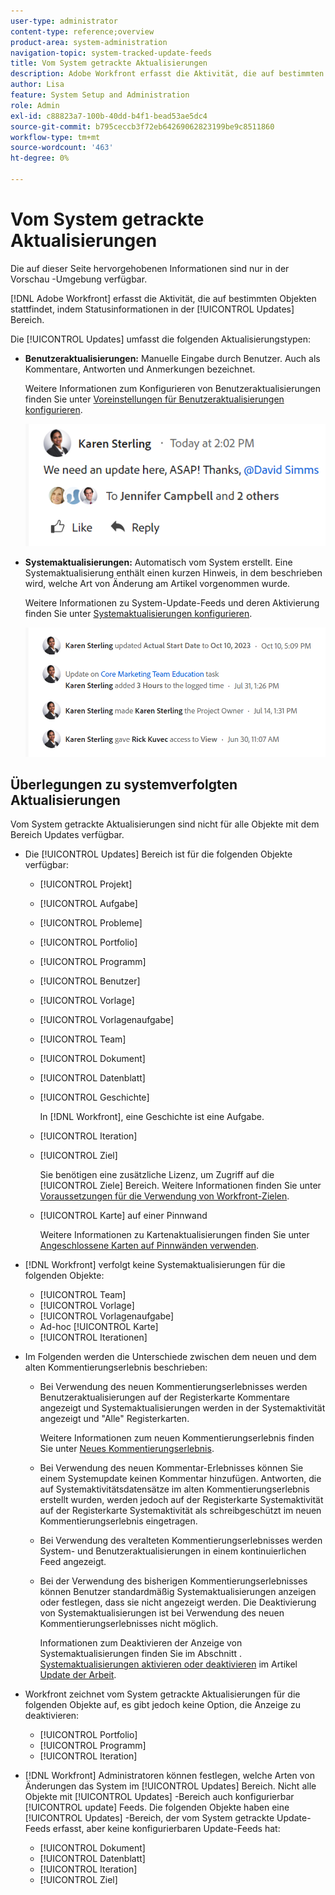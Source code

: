 ```yaml
---
user-type: administrator
content-type: reference;overview
product-area: system-administration
navigation-topic: system-tracked-update-feeds
title: Vom System getrackte Aktualisierungen
description: Adobe Workfront erfasst die Aktivität, die auf bestimmten Objekten stattfindet, indem Statusinformationen im Objekt protokolliert werden. [!UICONTROL Updates] Bereich.
author: Lisa
feature: System Setup and Administration
role: Admin
exl-id: c88823a7-100b-40dd-b4f1-bead53ae5dc4
source-git-commit: b795ceccb3f72eb64269062823199be9c8511860
workflow-type: tm+mt
source-wordcount: '463'
ht-degree: 0%

---
```


# Vom System getrackte Aktualisierungen

<span class="preview">Die auf dieser Seite hervorgehobenen Informationen sind nur in der Vorschau -Umgebung verfügbar.</span> <!--and in the Production environment for customers who have opted for the fast release process. For information about fast releases, see [Enable or disable fast releases for your organization](/help/quicksilver/administration-and-setup/set-up-workfront/configure-system-defaults/enable-fast-release-process.md). For information about the current release schedule, see [First Quarter 2024 release overview](/help/quicksilver/product-announcements/product-releases/24-q2-release-activity/24-q2-release-overview.md).-->

<!--remove new experience and legacy notes when we remove legacy in the UI - Jan 24???-->

[!DNL Adobe Workfront] erfasst die Aktivität, die auf bestimmten Objekten stattfindet, indem Statusinformationen in der [!UICONTROL Updates] Bereich.

Die [!UICONTROL Updates] umfasst die folgenden Aktualisierungstypen:

* **Benutzeraktualisierungen:** Manuelle Eingabe durch Benutzer. Auch als Kommentare, Antworten und Anmerkungen bezeichnet.

  Weitere Informationen zum Konfigurieren von Benutzeraktualisierungen finden Sie unter [Voreinstellungen für Benutzeraktualisierungen konfigurieren](../../../administration-and-setup/set-up-workfront/system-tracked-update-feeds/configure-preferences-user-updates.md).

  ![](assets/updates-qs-350x125.png)

* **Systemaktualisierungen:** Automatisch vom System erstellt. Eine Systemaktualisierung enthält einen kurzen Hinweis, in dem beschrieben wird, welche Art von Änderung am Artikel vorgenommen wurde.

  Weitere Informationen zu System-Update-Feeds und deren Aktivierung finden Sie unter [Systemaktualisierungen konfigurieren](../../../administration-and-setup/set-up-workfront/system-tracked-update-feeds/configure-system-updates.md).

  ![](assets/system-updates-example-unified-stream.png)

  <!--
  DRAFTED IN FLARE:
  Timestamps for system updates are based on your operating system's timezone.
  
  -->

## Überlegungen zu systemverfolgten Aktualisierungen

Vom System getrackte Aktualisierungen sind nicht für alle Objekte mit dem Bereich Updates verfügbar.

* Die [!UICONTROL Updates] Bereich ist für die folgenden Objekte verfügbar:

   * [!UICONTROL Projekt]
   * [!UICONTROL Aufgabe]
   * [!UICONTROL Probleme]
   * [!UICONTROL Portfolio]
   * [!UICONTROL Programm]
   * [!UICONTROL Benutzer]
   * [!UICONTROL Vorlage]
   * [!UICONTROL Vorlagenaufgabe]
   * [!UICONTROL Team]
   * [!UICONTROL Dokument]
   * [!UICONTROL Datenblatt]
   * [!UICONTROL Geschichte]

     In [!DNL Workfront], eine Geschichte ist eine Aufgabe.
   * [!UICONTROL Iteration]
   * [!UICONTROL Ziel]

     Sie benötigen eine zusätzliche Lizenz, um Zugriff auf die [!UICONTROL Ziele] Bereich. Weitere Informationen finden Sie unter [Voraussetzungen für die Verwendung von Workfront-Zielen](../../../workfront-goals/goal-management/access-needed-for-wf-goals.md).
   * [!UICONTROL Karte] auf einer Pinnwand

     Weitere Informationen zu Kartenaktualisierungen finden Sie unter [Angeschlossene Karten auf Pinnwänden verwenden](../../../agile/get-started-with-boards/connected-cards.md).

* [!DNL Workfront] verfolgt keine Systemaktualisierungen für die folgenden Objekte:

   * [!UICONTROL Team]
   * [!UICONTROL Vorlage]
   * [!UICONTROL Vorlagenaufgabe]
   * Ad-hoc [!UICONTROL Karte]
   * [!UICONTROL Iterationen]


<!--hiding this bit because this is not true, at this time (August 2023). Users with a Work or Review license can see system updates by default as well.

Your [!DNL Workfront] license determines whether system updates display by default in the [!UICONTROL Updates] area of objects. [!DNL Workfront] users with a [!UICONTROL Plan] license have system updates displayed in the [!UICONTROL Updates] area by default. However, users can filter out system updates, as described in the [Enable or disable system updates](../../../workfront-basics/updating-work-items-and-viewing-updates/update-work.md#enable) section in [Update work](../../../workfront-basics/updating-work-items-and-viewing-updates/update-work.md). All other [!DNL Workfront] licenses filter system updates by default.
-->

* Im Folgenden werden die Unterschiede zwischen dem neuen und dem alten Kommentierungserlebnis beschrieben:

   * Bei Verwendung des neuen Kommentierungserlebnisses werden Benutzeraktualisierungen auf der Registerkarte Kommentare angezeigt und Systemaktualisierungen werden in der Systemaktivität angezeigt <span class="preview">und &quot;Alle&quot;</span> Registerkarten.

     Weitere Informationen zum neuen Kommentierungserlebnis finden Sie unter [Neues Kommentierungserlebnis](../../../product-announcements/betas/new-commenting-experience-beta/unified-commenting-experience.md).

   * <span class="preview">Bei Verwendung des neuen Kommentar-Erlebnisses können Sie einem Systemupdate keinen Kommentar hinzufügen. Antworten, die auf Systemaktivitätsdatensätze im alten Kommentierungserlebnis erstellt wurden, werden jedoch auf der Registerkarte Systemaktivität auf der Registerkarte Systemaktivität als schreibgeschützt im neuen Kommentierungserlebnis eingetragen.</span>
   * Bei Verwendung des veralteten Kommentierungserlebnisses werden System- und Benutzeraktualisierungen in einem kontinuierlichen Feed angezeigt.

   * Bei der Verwendung des bisherigen Kommentierungserlebnisses können Benutzer standardmäßig Systemaktualisierungen anzeigen oder festlegen, dass sie nicht angezeigt werden. Die Deaktivierung von Systemaktualisierungen ist bei Verwendung des neuen Kommentierungserlebnisses nicht möglich.

     Informationen zum Deaktivieren der Anzeige von Systemaktualisierungen finden Sie im Abschnitt . [Systemaktualisierungen aktivieren oder deaktivieren](../../../workfront-basics/updating-work-items-and-viewing-updates/update-work.md#enable) im Artikel [Update der Arbeit](../../../workfront-basics/updating-work-items-and-viewing-updates/update-work.md).

* Workfront zeichnet vom System getrackte Aktualisierungen für die folgenden Objekte auf, es gibt jedoch keine Option, die Anzeige zu deaktivieren:

   * [!UICONTROL Portfolio]
   * [!UICONTROL Programm]
   * [!UICONTROL Iteration]

* [!DNL Workfront] Administratoren können festlegen, welche Arten von Änderungen das System im [!UICONTROL Updates] Bereich. Nicht alle Objekte mit [!UICONTROL Updates] -Bereich auch konfigurierbar [!UICONTROL update] Feeds. Die folgenden Objekte haben eine [!UICONTROL Updates] -Bereich, der vom System getrackte Update-Feeds erfasst, aber keine konfigurierbaren Update-Feeds hat:

   * [!UICONTROL Dokument]
   * [!UICONTROL Datenblatt]
   * [!UICONTROL Iteration]
   * [!UICONTROL Ziel]


